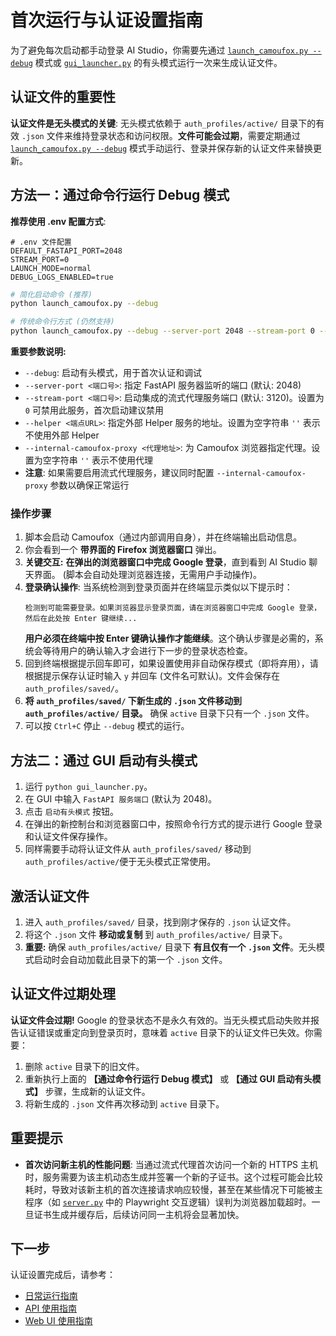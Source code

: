 # 首次运行与认证设置指南

为了避免每次启动都手动登录 AI Studio，你需要先通过 [`launch_camoufox.py --debug`](../launch_camoufox.py) 模式或 [`gui_launcher.py`](../gui_launcher.py) 的有头模式运行一次来生成认证文件。

## 认证文件的重要性

**认证文件是无头模式的关键**: 无头模式依赖于 `auth_profiles/active/` 目录下的有效 `.json` 文件来维持登录状态和访问权限。**文件可能会过期**，需要定期通过 [`launch_camoufox.py --debug`](../launch_camoufox.py) 模式手动运行、登录并保存新的认证文件来替换更新。

## 方法一：通过命令行运行 Debug 模式

**推荐使用 .env 配置方式**:
```env
# .env 文件配置
DEFAULT_FASTAPI_PORT=2048
STREAM_PORT=0
LAUNCH_MODE=normal
DEBUG_LOGS_ENABLED=true
```

```bash
# 简化启动命令 (推荐)
python launch_camoufox.py --debug

# 传统命令行方式 (仍然支持)
python launch_camoufox.py --debug --server-port 2048 --stream-port 0 --helper '' --internal-camoufox-proxy ''
```

**重要参数说明:**
*   `--debug`: 启动有头模式，用于首次认证和调试
*   `--server-port <端口号>`: 指定 FastAPI 服务器监听的端口 (默认: 2048)
*   `--stream-port <端口号>`: 启动集成的流式代理服务端口 (默认: 3120)。设置为 `0` 可禁用此服务，首次启动建议禁用
*   `--helper <端点URL>`: 指定外部 Helper 服务的地址。设置为空字符串 `''` 表示不使用外部 Helper
*   `--internal-camoufox-proxy <代理地址>`: 为 Camoufox 浏览器指定代理。设置为空字符串 `''` 表示不使用代理
*   **注意**: 如果需要启用流式代理服务，建议同时配置 `--internal-camoufox-proxy` 参数以确保正常运行

### 操作步骤

1. 脚本会启动 Camoufox（通过内部调用自身），并在终端输出启动信息。
2. 你会看到一个 **带界面的 Firefox 浏览器窗口** 弹出。
3. **关键交互:** **在弹出的浏览器窗口中完成 Google 登录**，直到看到 AI Studio 聊天界面。 (脚本会自动处理浏览器连接，无需用户手动操作)。
4. **登录确认操作**: 当系统检测到登录页面并在终端显示类似以下提示时：
   ```
   检测到可能需要登录。如果浏览器显示登录页面，请在浏览器窗口中完成 Google 登录，然后在此处按 Enter 键继续...
   ```
   **用户必须在终端中按 Enter 键确认操作才能继续**。这个确认步骤是必需的，系统会等待用户的确认输入才会进行下一步的登录状态检查。
5. 回到终端根据提示回车即可，如果设置使用非自动保存模式（即将弃用），请根据提示保存认证时输入 `y` 并回车 (文件名可默认)。文件会保存在 `auth_profiles/saved/`。
6. **将 `auth_profiles/saved/` 下新生成的 `.json` 文件移动到 `auth_profiles/active/` 目录。** 确保 `active` 目录下只有一个 `.json` 文件。
7. 可以按 `Ctrl+C` 停止 `--debug` 模式的运行。

## 方法二：通过 GUI 启动有头模式

1. 运行 `python gui_launcher.py`。
2. 在 GUI 中输入 `FastAPI 服务端口` (默认为 2048)。
3. 点击 `启动有头模式` 按钮。
4. 在弹出的新控制台和浏览器窗口中，按照命令行方式的提示进行 Google 登录和认证文件保存操作。
5. 同样需要手动将认证文件从 `auth_profiles/saved/` 移动到 `auth_profiles/active/`便于无头模式正常使用。

## 激活认证文件

1. 进入 `auth_profiles/saved/` 目录，找到刚才保存的 `.json` 认证文件。
2. 将这个 `.json` 文件 **移动或复制** 到 `auth_profiles/active/` 目录下。
3. **重要:** 确保 `auth_profiles/active/` 目录下 **有且仅有一个 `.json` 文件**。无头模式启动时会自动加载此目录下的第一个 `.json` 文件。

## 认证文件过期处理

**认证文件会过期!** Google 的登录状态不是永久有效的。当无头模式启动失败并报告认证错误或重定向到登录页时，意味着 `active` 目录下的认证文件已失效。你需要：

1. 删除 `active` 目录下的旧文件。
2. 重新执行上面的 **【通过命令行运行 Debug 模式】** 或 **【通过 GUI 启动有头模式】** 步骤，生成新的认证文件。
3. 将新生成的 `.json` 文件再次移动到 `active` 目录下。

## 重要提示

*   **首次访问新主机的性能问题**: 当通过流式代理首次访问一个新的 HTTPS 主机时，服务需要为该主机动态生成并签署一个新的子证书。这个过程可能会比较耗时，导致对该新主机的首次连接请求响应较慢，甚至在某些情况下可能被主程序（如 [`server.py`](../server.py) 中的 Playwright 交互逻辑）误判为浏览器加载超时。一旦证书生成并缓存后，后续访问同一主机将会显著加快。

## 下一步

认证设置完成后，请参考：
- [日常运行指南](daily-usage.md)
- [API 使用指南](api-usage.md)
- [Web UI 使用指南](webui-guide.md)
